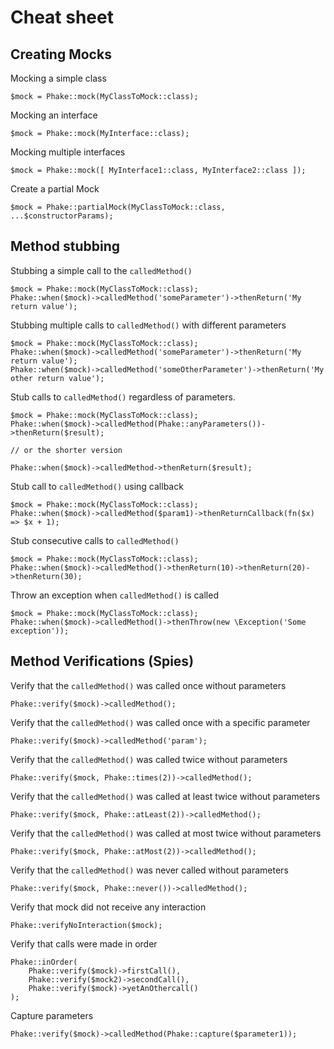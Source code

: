 # Cheat sheet

## Creating Mocks

Mocking a simple class

```php-inline
$mock = Phake::mock(MyClassToMock::class);
```

Mocking an interface

```php-inline
$mock = Phake::mock(MyInterface::class);
```

Mocking multiple interfaces

```php-inline
$mock = Phake::mock([ MyInterface1::class, MyInterface2::class ]);
```

Create a partial Mock

```php-inline
$mock = Phake::partialMock(MyClassToMock::class, ...$constructorParams);
```

## Method stubbing

Stubbing a simple call to the `calledMethod()`

```php-inline
$mock = Phake::mock(MyClassToMock::class);
Phake::when($mock)->calledMethod('someParameter')->thenReturn('My return value');
```

Stubbing multiple calls to `calledMethod()` with different parameters

```php-inline
$mock = Phake::mock(MyClassToMock::class);
Phake::when($mock)->calledMethod('someParameter')->thenReturn('My return value');
Phake::when($mock)->calledMethod('someOtherParameter')->thenReturn('My other return value');
```

Stub calls to `calledMethod()` regardless of parameters.

```php-inline
$mock = Phake::mock(MyClassToMock::class);
Phake::when($mock)->calledMethod(Phake::anyParameters())->thenReturn($result);

// or the shorter version

Phake::when($mock)->calledMethod->thenReturn($result);
```

Stub call to `calledMethod()` using callback

```php-inline
$mock = Phake::mock(MyClassToMock::class);
Phake::when($mock)->calledMethod($param1)->thenReturnCallback(fn($x) => $x + 1);
```

Stub consecutive calls to `calledMethod()`

```php-inline
$mock = Phake::mock(MyClassToMock::class);
Phake::when($mock)->calledMethod()->thenReturn(10)->thenReturn(20)->thenReturn(30);
```

Throw an exception when `calledMethod()` is called

```php-inline
$mock = Phake::mock(MyClassToMock::class);
Phake::when($mock)->calledMethod()->thenThrow(new \Exception('Some exception'));
```

## Method Verifications (Spies)

Verify that the `calledMethod()` was called once without parameters

```php-inline
Phake::verify($mock)->calledMethod();
```

Verify that the `calledMethod()` was called once with a specific parameter

```php-inline
Phake::verify($mock)->calledMethod('param');
```

Verify that the `calledMethod()` was called twice without parameters

```php-inline
Phake::verify($mock, Phake::times(2))->calledMethod();
```

Verify that the `calledMethod()` was called at least twice without parameters

```php-inline
Phake::verify($mock, Phake::atLeast(2))->calledMethod();
```

Verify that the `calledMethod()` was called at most twice without parameters

```php-inline
Phake::verify($mock, Phake::atMost(2))->calledMethod();
```

Verify that the `calledMethod()` was never called without parameters

```php-inline
Phake::verify($mock, Phake::never())->calledMethod();
```

Verify that mock did not receive any interaction

```php-inline
Phake::verifyNoInteraction($mock);
```

Verify that calls were made in order

```php-inline
Phake::inOrder(
	Phake::verify($mock)->firstCall(),
	Phake::verify($mock2)->secondCall(),
	Phake::verify($mock)->yetAnOthercall()
);
```

Capture parameters

```php-inline
Phake::verify($mock)->calledMethod(Phake::capture($parameter1));
```

